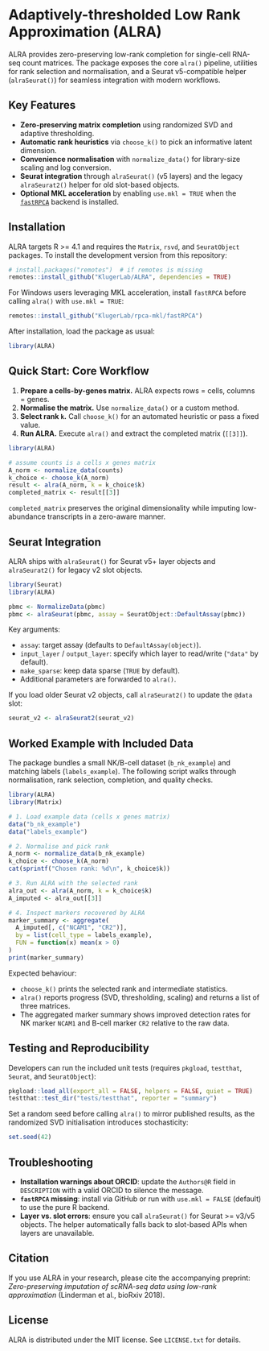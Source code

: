 # Adaptively-thresholded Low Rank Approximation (ALRA)

ALRA provides zero-preserving low-rank completion for single-cell RNA-seq count matrices. The package exposes the core `alra()` pipeline, utilities for rank selection and normalisation, and a Seurat v5-compatible helper (`alraSeurat()`) for seamless integration with modern workflows.

## Key Features
- **Zero-preserving matrix completion** using randomized SVD and adaptive thresholding.
- **Automatic rank heuristics** via `choose_k()` to pick an informative latent dimension.
- **Convenience normalisation** with `normalize_data()` for library-size scaling and log conversion.
- **Seurat integration** through `alraSeurat()` (v5 layers) and the legacy `alraSeurat2()` helper for old slot-based objects.
- **Optional MKL acceleration** by enabling `use.mkl = TRUE` when the [`fastRPCA`](https://github.com/KlugerLab/rpca-mkl) backend is installed.

## Installation

ALRA targets R \>= 4.1 and requires the `Matrix`, `rsvd`, and `SeuratObject` packages. To install the development version from this repository:

```r
# install.packages("remotes")  # if remotes is missing
remotes::install_github("KlugerLab/ALRA", dependencies = TRUE)
```

For Windows users leveraging MKL acceleration, install `fastRPCA` before calling `alra()` with `use.mkl = TRUE`:

```r
remotes::install_github("KlugerLab/rpca-mkl/fastRPCA")
```

After installation, load the package as usual:

```r
library(ALRA)
```

## Quick Start: Core Workflow

1. **Prepare a cells-by-genes matrix.** ALRA expects rows = cells, columns = genes.
2. **Normalise the matrix.** Use `normalize_data()` or a custom method.
3. **Select rank `k`.** Call `choose_k()` for an automated heuristic or pass a fixed value.
4. **Run ALRA.** Execute `alra()` and extract the completed matrix (`[[3]]`).

```r
library(ALRA)

# assume counts is a cells x genes matrix
A_norm <- normalize_data(counts)
k_choice <- choose_k(A_norm)
result <- alra(A_norm, k = k_choice$k)
completed_matrix <- result[[3]]
```

`completed_matrix` preserves the original dimensionality while imputing low-abundance transcripts in a zero-aware manner.

## Seurat Integration

ALRA ships with `alraSeurat()` for Seurat v5+ layer objects and `alraSeurat2()` for legacy v2 slot objects.

```r
library(Seurat)
library(ALRA)

pbmc <- NormalizeData(pbmc)
pbmc <- alraSeurat(pbmc, assay = SeuratObject::DefaultAssay(pbmc))
```

Key arguments:
- `assay`: target assay (defaults to `DefaultAssay(object)`).
- `input_layer` / `output_layer`: specify which layer to read/write (`"data"` by default).
- `make_sparse`: keep data sparse (`TRUE` by default).
- Additional parameters are forwarded to `alra()`.

If you load older Seurat v2 objects, call `alraSeurat2()` to update the `@data` slot:

```r
seurat_v2 <- alraSeurat2(seurat_v2)
```

## Worked Example with Included Data

The package bundles a small NK/B-cell dataset (`b_nk_example`) and matching labels (`labels_example`). The following script walks through normalisation, rank selection, completion, and quality checks.

```r
library(ALRA)
library(Matrix)

# 1. Load example data (cells x genes matrix)
data("b_nk_example")
data("labels_example")

# 2. Normalise and pick rank
A_norm <- normalize_data(b_nk_example)
k_choice <- choose_k(A_norm)
cat(sprintf("Chosen rank: %d\n", k_choice$k))

# 3. Run ALRA with the selected rank
alra_out <- alra(A_norm, k = k_choice$k)
A_imputed <- alra_out[[3]]

# 4. Inspect markers recovered by ALRA
marker_summary <- aggregate(
  A_imputed[, c("NCAM1", "CR2")],
  by = list(cell_type = labels_example),
  FUN = function(x) mean(x > 0)
)
print(marker_summary)
```

Expected behaviour:
- `choose_k()` prints the selected rank and intermediate statistics.
- `alra()` reports progress (SVD, thresholding, scaling) and returns a list of three matrices.
- The aggregated marker summary shows improved detection rates for NK marker `NCAM1` and B-cell marker `CR2` relative to the raw data.

## Testing and Reproducibility

Developers can run the included unit tests (requires `pkgload`, `testthat`, `Seurat`, and `SeuratObject`):

```r
pkgload::load_all(export_all = FALSE, helpers = FALSE, quiet = TRUE)
testthat::test_dir("tests/testthat", reporter = "summary")
```

Set a random seed before calling `alra()` to mirror published results, as the randomized SVD initialisation introduces stochasticity:

```r
set.seed(42)
```

## Troubleshooting

- **Installation warnings about ORCID**: update the `Authors@R` field in `DESCRIPTION` with a valid ORCID to silence the message.
- **`fastRPCA` missing**: install via GitHub or run with `use.mkl = FALSE` (default) to use the pure R backend.
- **Layer vs. slot errors**: ensure you call `alraSeurat()` for Seurat >= v3/v5 objects. The helper automatically falls back to slot-based APIs when layers are unavailable.

## Citation

If you use ALRA in your research, please cite the accompanying preprint: *Zero-preserving imputation of scRNA-seq data using low-rank approximation* (Linderman et al., bioRxiv 2018).

## License

ALRA is distributed under the MIT license. See `LICENSE.txt` for details.
